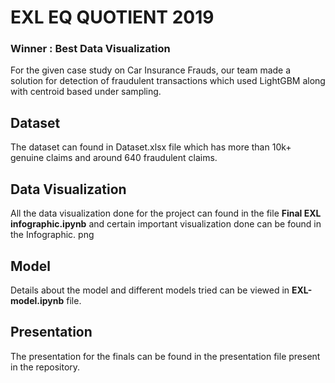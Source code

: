 # EXL EQ QUOTIENT 2019

### **Winner : Best Data Visualization** 

For the given case study on Car Insurance Frauds, our team made a solution for detection of fraudulent transactions which used LightGBM along with centroid based under sampling.

## Dataset

The dataset can found in Dataset.xlsx file which has more than 10k+ genuine claims and around 640 fraudulent claims.

## Data Visualization

All the data visualization done for the project can found in the file **Final EXL infographic.ipynb** and certain important visualization done can be found in the Infographic. png

## Model

Details about the model and different models tried can be viewed in **EXL-model.ipynb** file.

## Presentation

The presentation for the finals can be found in the presentation file present in the repository.